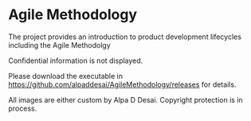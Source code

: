 # Agile Methodology

The project provides an introduction to product development lifecycles including the Agile Methodolgy

Confidential information is not displayed.

Please download the executable in https://github.com/alpaddesai/AgileMethodology/releases for details.

All images are either custom by Alpa D Desai. Copyright protection is in process.
